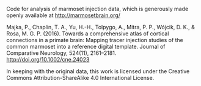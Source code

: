 Code for analysis of marmoset injection data, which is generously made openly available at http://marmosetbrain.org/

Majka, P., Chaplin, T. A., Yu, H.-H., Tolpygo, A., Mitra, P. P., Wójcik, D. K., & Rosa, M. G. P. (2016). Towards a comprehensive atlas of cortical connections in a primate brain: Mapping tracer injection studies of the common marmoset into a reference digital template. Journal of Comparative Neurology, 524(11), 2161–2181. http://doi.org/10.1002/cne.24023

In keeping with the original data, this work is licensed under the Creative Commons Attribution-ShareAlike 4.0 International License. 

